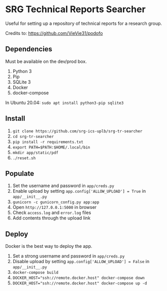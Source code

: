 # SRG Technical Reports Searcher

Useful for setting up a repository of technical reports for a research group.

Credits to: https://github.com/VieVie31/podofo

## Dependencies
Must be available on the dev/prod box.
1. Python 3
2. Pip
3. SQLite 3
4. Docker
5. docker-compose

In Ubuntu 20.04: `sudo apt install python3-pip sqlite3`

## Install

1. `git clone https://github.com/srg-ics-uplb/srg-tr-searcher`
2. `cd srg-tr-searcher`
3. `pip install -r requirements.txt`
4. `export PATH=$PATH:$HOME/.local/bin`
5. `mkdir app/static/pdf`
6. `./reset.sh`

## Populate
1. Set the username and password in `app/creds.py`
2. Enable upload by setting `app.config['ALLOW_UPLOAD'] = True` in `app/__init__.py`
3. `gunicorn -c gunicorn_config.py app:app`
4. Open `http://127.0.0.1:5000` in browser
5. Check `access.log` and `error.log` files 
6. Add contents through the upload link

## Deploy
Docker is the best way to deploy the app.

1.  Set a strong username and password in `app/creds.py`
2.  Disable upload by setting `app.config['ALLOW_UPLOAD'] = False` in `app/__init__.py`
3. `docker-compose build`
4. `DOCKER_HOST="ssh://remote.docker.host" docker-compose down`
4. `DOCKER_HOST="ssh://remote.docker.host" docker-compose up -d`


